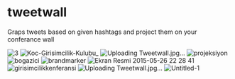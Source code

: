 # tweetwall
Graps tweets based on given hashtags and project them on your conferance wall

![3](https://user-images.githubusercontent.com/2059340/156874776-1369176e-2390-4fd1-bb9d-58f03083ca55.jpg)
![Koc-Girisimcilik-Kulubu_](https://user-images.githubusercontent.com/2059340/156874834-b5e2a08e-8de1-4d4e-abc5-6db9fa293743.jpg)
![Uploading Tweetwall.jpg…]()
![projeksiyon](https://user-images.githubusercontent.com/2059340/156874857-4cb41154-6603-4455-bde3-3e3bbeec8602.jpg)
![bogazici](https://user-images.githubusercontent.com/2059340/156874790-683db0c7-d2e1-4ea0-8b6a-547c0e040d35.jpg)
![brandmarker](https://user-images.githubusercontent.com/2059340/156874796-8009df90-e01a-4436-9e0a-a73e9290aeb9.jpg)
![Ekran Resmi 2015-05-26 22 28 41](https://user-images.githubusercontent.com/2059340/156874807-d71ecc26-394a-400b-b1a6-9702b024b189.png)
![girisimcilikkenferansi](https://user-images.githubusercontent.com/2059340/156874817-c7513997-d9bc-40fb-a35e-58437e8386c2.jpg)
![Uploading Tweetwall.jpg…]()
![Untitled-1](https://user-images.githubusercontent.com/2059340/156874873-7ef0efa2-1095-4b32-a299-49c9d42e2321.png)
